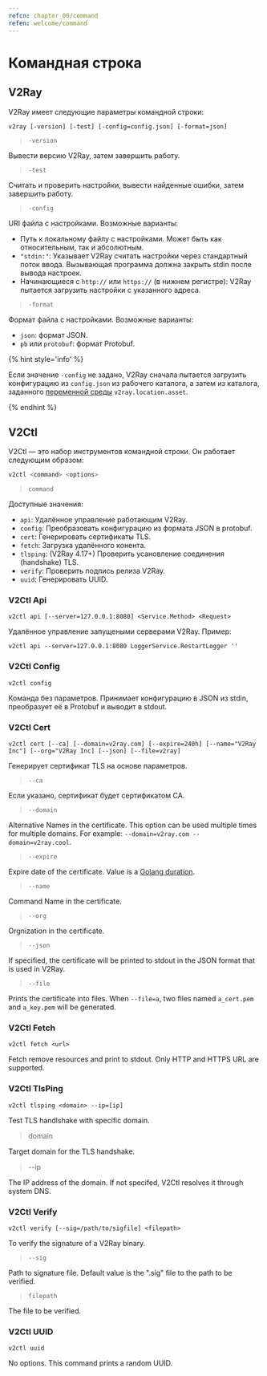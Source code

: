 ```yaml
---
refcn: chapter_00/command
refen: welcome/command
---
```


# Командная строка

## V2Ray

V2Ray имеет следующие параметры командной строки:

```shell
v2ray [-version] [-test] [-config=config.json] [-format=json]
```

> `-version`

Вывести версию V2Ray, затем завершить работу.

> `-test`

Считать и проверить настройки, вывести найденные ошибки, затем завершить работу.

> `-config`

URI файла с настройками. Возможные варианты:

* Путь к локальному файлу с настройками. Может быть как относительным, так и абсолютным.
* `"stdin:"`: Указывает V2Ray считать настройки через стандартный поток ввода. Вызывающая программа должна закрыть stdin после вывода настроек.
* Начинающиеся с `http://` или `https://` (в нижнем регистре): V2Ray пытается загрузить настройки с указанного адреса.

> `-format`

Формат файла с настройками. Возможные варианты:

* `json`: формат JSON.
* `pb` или `protobuf`: формат Protobuf.

{% hint style='info' %}

Если значение `-config` не задано, V2Ray сначала пытается загрузить конфигурацию из `config.json` из рабочего каталога, а затем из каталога, заданного [переменной среды](../configuration/env.md) `v2ray.location.asset`.

{% endhint %}

## V2Ctl

V2Ctl — это набор инструментов командной строки. Он работает следующим образом:

```bash
v2ctl <command> <options>
```

> `command`

Доступные значения:

* `api`: Удалённое управление работающим V2Ray.
* `config`: Преобразовать конфигурацию из формата JSON в protobuf.
* `cert`: Генерировать сертификаты TLS.
* `fetch`: Загрузка удалённого конента.
* `tlsping`: (V2Ray 4.17+) Проверить усановление соединения (handshake) TLS.
* `verify`: Проверить подпись релиза V2Ray.
* `uuid`: Генерировать UUID.

### V2Ctl Api

`v2ctl api [--server=127.0.0.1:8080] <Service.Method> <Request>`

Удалённое управление запущеными серверами V2Ray. Пример:

`v2ctl api --server=127.0.0.1:8080 LoggerService.RestartLogger ''`

### V2Ctl Config

`v2ctl config`

Команда без параметров. Принимает конфигурацию в JSON из stdin, преобразует её в Protobuf и выводит в stdout.

### V2Ctl Cert

`v2ctl cert [--ca] [--domain=v2ray.com] [--expire=240h] [--name="V2Ray Inc"] [--org="V2Ray Inc] [--json] [--file=v2ray]`

Генерирует сертификат TLS на основе параметров.

> `--ca`

Если указано, сертификат будет сертификатом CA.

> `--domain`

Alternative Names in the certificate. This option can be used multiple times for multiple domains. For example: `--domain=v2ray.com --domain=v2ray.cool`.

> `--expire`

Expire date of the certificate. Value is a [Golang duration](https://golang.org/pkg/time/#ParseDuration).

> `--name`

Command Name in the certificate.

> `--org`

Orgnization in the certificate.

> `--json`

If specified, the certificate will be printed to stdout in the JSON format that is used in V2Ray.

> `--file`

Prints the certificate into files. When `--file=a`, two files named `a_cert.pem` and `a_key.pem` will be generated.

### V2Ctl Fetch

`v2ctl fetch <url>`

Fetch remove resources and print to stdout. Only HTTP and HTTPS URL are supported.

### V2Ctl TlsPing

`v2ctl tlsping <domain> --ip=[ip]`

Test TLS handlshake with specific domain.

> domain

Target domain for the TLS handshake.

> --ip

The IP address of the domain. If not specifed, V2Ctl resolves it through system DNS.

### V2Ctl Verify

`v2ctl verify [--sig=/path/to/sigfile] <filepath>`

To verify the signature of a V2Ray binary.

> `--sig`

Path to signature file. Default value is the ".sig" file to the path to be verified.

> `filepath`

The file to be verified.

### V2Ctl UUID

`v2ctl uuid`

No options. This command prints a random UUID.